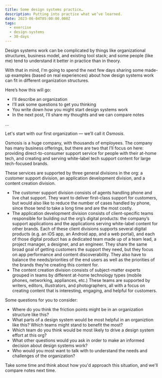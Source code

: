 ```yaml
---
title: Some design systems practice…
description: Putting into practice what we’ve learned.
date: 2023-06-04T05:00:00.000Z
tags:
  - exercise
  - design-systems
  - 30-days
---
```


Design systems work can be complicated by things like organizational structures, business model, and existing tool stack; and some people (like me) tend to understand it better in practice than in theory. 

With that in mind, I'm going to spend the next few days sharing some made-up examples (based on real experiences) about how design systems work can fit in different organization structures.

Here’s how this will go:

- I’ll describe an organization
- I’ll ask some questions to get you thinking
- You write down how you might start design systems work
- In the next post, I’ll share my thoughts and we can compare notes

…

Let's start with our first organization — we’ll call it *Osmosis*.

Osmosis is a huge company, with thousands of employees. The company has many business offerings, but there are two that I’ll focus on here: providing direct-to-consumer support service for people with their at-home tech, and creating and serving white-label tech support content for large tech-focused brands.

These services are supported by three general divisions in the org: a customer support division, an application development division, and a content creation division. 

- The customer support division consists of agents handling phone and live chat support. They want to deliver first-class support for customers, but would also like to reduce the number of cases handled by phone, since those tend to take a long time and are the most costly.
- The application development division consists of client-specific teams responsible for building out the org’s digital products: the company’s support applications and the applications serving white-label content for other brands. Each of these client divisions supports several digital products (e.g. an iOS app, an Android app, and a web portal), and each of those digital product has a dedicated team made up of a team lead, a project manager, a designer, and an engineer.  They share the same broad goal of getting customers the support they need, but they focus on app performance and content discoverability. They also have to balance the needs/priorities of the end users as well as the priorities of the brands they’re creating this content for.
- The content creation division consists of subject-matter experts grouped in teams by different at-home technology types (mobile phones, networking, appliances, etc.) These teams are supported by writers, editors, illustrators, and photographers, all with a focus on creating content that is interesting, engaging, and helpful for customers.

Some questions for you to consider:

- Where do you think the friction points might be in an organization structure like this?
- What parts of a design system would be most helpful in an organiztion like this? Which teams might stand to benefit the most?
- Which team do you think would be most likely to drive a design system effort at this org?
- What other questions would you ask in order to make an informed decision about design systems work?
- Who would you most want to talk with to understand the needs and challenges of the organization?

Take some time and think about how you'd approach this situation, and we'll compare notes next time.
